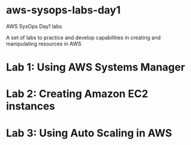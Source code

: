 # aws-sysops-labs-day1
AWS SysOps Day1 labs

A set of labs to practice and develop capabilities in creating and manipulating resources in AWS

# Lab 1: Using AWS Systems Manager

# Lab 2: Creating Amazon EC2 instances

# Lab 3: Using Auto Scaling in AWS
